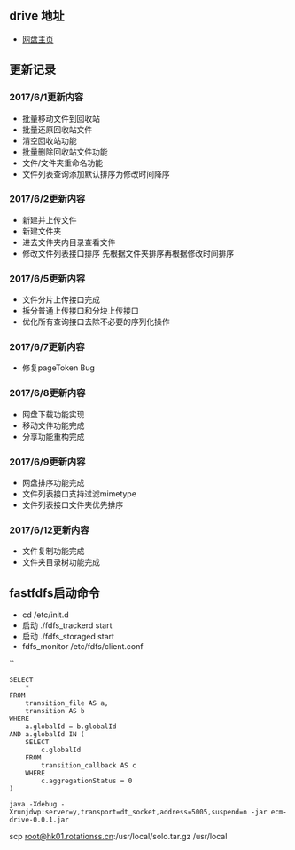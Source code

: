 ## drive 地址
* [网盘主页](http://139.196.138.51/#!/drive/my-drive)




## 更新记录
### 2017/6/1更新内容
* 批量移动文件到回收站
* 批量还原回收站文件
* 清空回收站功能
* 批量删除回收站文件功能
* 文件/文件夹重命名功能
* 文件列表查询添加默认排序为修改时间降序

### 2017/6/2更新内容
* 新建并上传文件
* 新建文件夹
* 进去文件夹内目录查看文件
* 修改文件列表接口排序 先根据文件夹排序再根据修改时间排序

### 2017/6/5更新内容
* 文件分片上传接口完成
* 拆分普通上传接口和分块上传接口
* 优化所有查询接口去除不必要的序列化操作

### 2017/6/7更新内容
* 修复pageToken Bug

### 2017/6/8更新内容
* 网盘下载功能实现
* 移动文件功能完成
* 分享功能重构完成 

### 2017/6/9更新内容
* 网盘排序功能完成
* 文件列表接口支持过滤mimetype
* 文件列表接口文件夹优先排序

### 2017/6/12更新内容
* 文件复制功能完成
* 文件夹目录树功能完成













## fastfdfs启动命令
* cd /etc/init.d
* 启动  ./fdfs_trackerd start
* 启动  ./fdfs_storaged start
* fdfs_monitor /etc/fdfs/client.conf

``


```
SELECT
	*
FROM
	transition_file AS a,
	transition AS b
WHERE
	a.globalId = b.globalId
AND a.globalId IN (
	SELECT
		c.globalId
	FROM
		transition_callback AS c
	WHERE
		c.aggregationStatus = 0 
)

```


```
java -Xdebug -Xrunjdwp:server=y,transport=dt_socket,address=5005,suspend=n -jar ecm-drive-0.0.1.jar 
```

scp root@hk01.rotationss.cn:/usr/local/solo.tar.gz /usr/local
